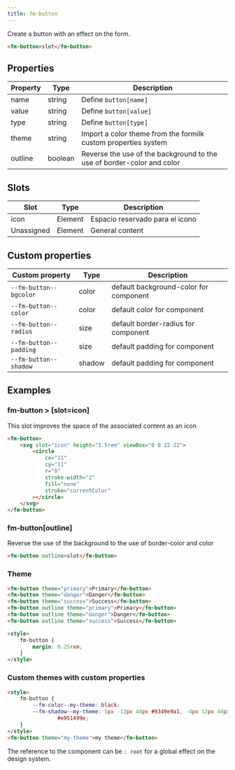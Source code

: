 ```yaml
---
title: fm-button
---
```


Create a button with an effect on the form.

```html preview
<fm-button>slot</fm-button>
```

## Properties

| Property | Type    | Description                                                            |
| -------- | ------- | ---------------------------------------------------------------------- |
| name     | string  | Define `button[name]`                                                  |
| value    | string  | Define `button[value]`                                                 |
| type     | string  | Define `button[type]`                                                  |
| theme    | string  | Import a color theme from the formilk custom properties system         |
| outline  | boolean | Reverse the use of the background to the use of border-color and color |

## Slots

| Slot       | Type    | Description                     |
| ---------- | ------- | ------------------------------- |
| icon       | Element | Espacio reservado para el icono |
| Unassigned | Element | General content                 |

## Custom properties

| Custom property        | Type   | Description                            |
| ---------------------- | ------ | -------------------------------------- |
| `--fm-button--bgcolor` | color  | default background-color for component |
| `--fm-button--color`   | color  | default color for component            |
| `--fm-button--radius`  | size   | default border-radius for component    |
| `--fm-button--padding` | size   | default padding for component          |
| `--fm-button--shadow`  | shadow | default padding for component          |

## Examples

### fm-button > [slot=icon]

This slot improves the space of the associated content as an icon

```html preview
<fm-button>
    <svg slot="icon" height="1.5rem" viewBox="0 0 22 22">
        <circle
            cx="11"
            cy="11"
            r="8"
            stroke-width="2"
            fill="none"
            stroke="currentColor"
        ></circle>
    </svg>
</fm-button>
```

### fm-button[outline]

Reverse the use of the background to the use of border-color and color

```html preview
<fm-button outline>slot</fm-button>
```

### Theme

```html preview
<fm-button theme="primary">Primary</fm-button>
<fm-button theme="danger">Danger</fm-button>
<fm-button theme="success">Success</fm-button>
<fm-button outline theme="primary">Primary</fm-button>
<fm-button outline theme="danger">Danger</fm-button>
<fm-button outline theme="success">Success</fm-button>

<style>
    fm-button {
        margin: 0.25rem;
    }
</style>
```

### Custom themes with custom properties

```html preview
<style>
    fm-button {
        --fm-color--my-theme: black;
        --fm-shadow--my-theme: 5px -12px 44px #9349e9a1, -4px 12px 44px
                #e951499e;
    }
</style>
<fm-button theme="my-theme">my theme</fm-button>
```

The reference to the component can be `: root` for a global effect on the design system.
